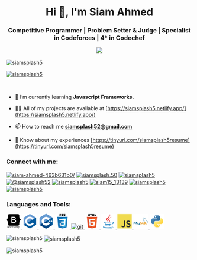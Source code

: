 <h1 align="center">Hi 👋, I'm Siam Ahmed</h1>
<h3 align="center">Competitive Programmer | Problem Setter & Judge | Specialist in Codeforces | 4* in Codechef</h3>
<p align="center">
<img src="https://i.pinimg.com/originals/d6/af/b6/d6afb6c5702631ed7e304d2ac40fb4f2.gif" width="420"> </img>
</p>
<p align="left"> <img src="https://komarev.com/ghpvc/?username=siamsplash5&label=Profile%20views&color=0e75b6&style=flat" alt="siamsplash5" /> </p>

<p align="left"> <a href="https://github.com/ryo-ma/github-profile-trophy"><img src="https://github-profile-trophy.vercel.app/?username=siamsplash5" alt="siamsplash5" /></a> </p>

<p align="left"> <a href="https://twitter.com/" target="blank"><img src="https://img.shields.io/twitter/follow/?logo=twitter&style=for-the-badge" alt="" /></a> </p>

- 🌱 I’m currently learning **Javascript Frameworks.**

- 👨‍💻 All of my projects are available at [https://siamsplash5.netlify.app/](https://siamsplash5.netlify.app/)

- 📫 How to reach me **siamsplash52@gmail.com**

- 📄 Know about my experiences [https://tinyurl.com/siamsplash5resume](https://tinyurl.com/siamsplash5resume)

<h3 align="left">Connect with me:</h3>
<p align="left">
<a href="https://linkedin.com/in/siam-ahmed-463b631b0/" target="blank"><img align="center" src="https://raw.githubusercontent.com/rahuldkjain/github-profile-readme-generator/master/src/images/icons/Social/linked-in-alt.svg" alt="siam-ahmed-463b631b0/" height="30" width="40" /></a>
<a href="https://fb.com/siamsplash.50" target="blank"><img align="center" src="https://raw.githubusercontent.com/rahuldkjain/github-profile-readme-generator/master/src/images/icons/Social/facebook.svg" alt="siamsplash.50" height="30" width="40" /></a>
<a href="https://instagram.com/siamsplash5" target="blank"><img align="center" src="https://raw.githubusercontent.com/rahuldkjain/github-profile-readme-generator/master/src/images/icons/Social/instagram.svg" alt="siamsplash5" height="30" width="40" /></a>
<a href="https://medium.com/@siamsplash52" target="blank"><img align="center" src="https://raw.githubusercontent.com/rahuldkjain/github-profile-readme-generator/master/src/images/icons/Social/medium.svg" alt="@siamsplash52" height="30" width="40" /></a>
<a href="https://www.codechef.com/users/siamsplash5" target="blank"><img align="center" src="https://cdn.jsdelivr.net/npm/simple-icons@3.1.0/icons/codechef.svg" alt="siamsplash5" height="30" width="40" /></a>
<a href="https://www.hackerrank.com/siam15_13139" target="blank"><img align="center" src="https://raw.githubusercontent.com/rahuldkjain/github-profile-readme-generator/master/src/images/icons/Social/hackerrank.svg" alt="siam15_13139" height="30" width="40" /></a>
<a href="https://codeforces.com/profile/siamsplash5" target="blank"><img align="center" src="https://raw.githubusercontent.com/rahuldkjain/github-profile-readme-generator/master/src/images/icons/Social/codeforces.svg" alt="siamsplash5" height="30" width="40" /></a>
<a href="https://www.leetcode.com/siamsplash5" target="blank"><img align="center" src="https://raw.githubusercontent.com/rahuldkjain/github-profile-readme-generator/master/src/images/icons/Social/leet-code.svg" alt="siamsplash5" height="30" width="40" /></a>
</p>

<h3 align="left">Languages and Tools:</h3>
<p align="left"> <a href="https://getbootstrap.com" target="_blank" rel="noreferrer"> <img src="https://raw.githubusercontent.com/devicons/devicon/master/icons/bootstrap/bootstrap-plain-wordmark.svg" alt="bootstrap" width="40" height="40"/> </a> <a href="https://www.cprogramming.com/" target="_blank" rel="noreferrer"> <img src="https://raw.githubusercontent.com/devicons/devicon/master/icons/c/c-original.svg" alt="c" width="40" height="40"/> </a> <a href="https://www.w3schools.com/cpp/" target="_blank" rel="noreferrer"> <img src="https://raw.githubusercontent.com/devicons/devicon/master/icons/cplusplus/cplusplus-original.svg" alt="cplusplus" width="40" height="40"/> </a> <a href="https://www.w3schools.com/css/" target="_blank" rel="noreferrer"> <img src="https://raw.githubusercontent.com/devicons/devicon/master/icons/css3/css3-original-wordmark.svg" alt="css3" width="40" height="40"/> </a> <a href="https://git-scm.com/" target="_blank" rel="noreferrer"> <img src="https://www.vectorlogo.zone/logos/git-scm/git-scm-icon.svg" alt="git" width="40" height="40"/> </a> <a href="https://www.w3.org/html/" target="_blank" rel="noreferrer"> <img src="https://raw.githubusercontent.com/devicons/devicon/master/icons/html5/html5-original-wordmark.svg" alt="html5" width="40" height="40"/> </a> <a href="https://www.java.com" target="_blank" rel="noreferrer"> <img src="https://raw.githubusercontent.com/devicons/devicon/master/icons/java/java-original.svg" alt="java" width="40" height="40"/> </a> <a href="https://developer.mozilla.org/en-US/docs/Web/JavaScript" target="_blank" rel="noreferrer"> <img src="https://raw.githubusercontent.com/devicons/devicon/master/icons/javascript/javascript-original.svg" alt="javascript" width="40" height="40"/> </a> <a href="https://www.mysql.com/" target="_blank" rel="noreferrer"> <img src="https://raw.githubusercontent.com/devicons/devicon/master/icons/mysql/mysql-original-wordmark.svg" alt="mysql" width="40" height="40"/> </a> <a href="https://www.python.org" target="_blank" rel="noreferrer"> <img src="https://raw.githubusercontent.com/devicons/devicon/master/icons/python/python-original.svg" alt="python" width="40" height="40"/> </a> </p>

<p><img align="left" src="https://github-readme-stats.vercel.app/api/top-langs?username=siamsplash5&show_icons=true&locale=en&layout=compact" alt="siamsplash5" /></p>

<p>&nbsp;<img align="center" src="https://github-readme-stats.vercel.app/api?username=siamsplash5&show_icons=true&locale=en" alt="siamsplash5" /></p>

<p><img align="center" src="https://github-readme-streak-stats.herokuapp.com/?user=siamsplash5&" alt="siamsplash5" /></p>
